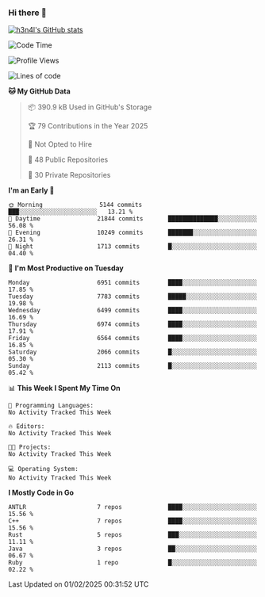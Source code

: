 ### Hi there 👋

[![h3n4l's GitHub stats](https://github-readme-stats.vercel.app/api?username=h3n4l&count_private=true&show_icons=true&theme=radical)](https://github.com/h3n4l/github-readme-stats)

<!--START_SECTION:waka-->
![Code Time](http://img.shields.io/badge/Code%20Time-2%2C054%20hrs%2033%20mins-blue)

![Profile Views](http://img.shields.io/badge/Profile%20Views-2-blue)

![Lines of code](https://img.shields.io/badge/From%20Hello%20World%20I%27ve%20Written-15.8%20million%20lines%20of%20code-blue)

**🐱 My GitHub Data** 

> 📦 390.9 kB Used in GitHub's Storage 
 > 
> 🏆 79 Contributions in the Year 2025
 > 
> 🚫 Not Opted to Hire
 > 
> 📜 48 Public Repositories 
 > 
> 🔑 30 Private Repositories 
 > 
**I'm an Early 🐤** 

```text
🌞 Morning                5144 commits        ███░░░░░░░░░░░░░░░░░░░░░░   13.21 % 
🌆 Daytime                21844 commits       ██████████████░░░░░░░░░░░   56.08 % 
🌃 Evening                10249 commits       ███████░░░░░░░░░░░░░░░░░░   26.31 % 
🌙 Night                  1713 commits        █░░░░░░░░░░░░░░░░░░░░░░░░   04.40 % 
```
📅 **I'm Most Productive on Tuesday** 

```text
Monday                   6951 commits        ████░░░░░░░░░░░░░░░░░░░░░   17.85 % 
Tuesday                  7783 commits        █████░░░░░░░░░░░░░░░░░░░░   19.98 % 
Wednesday                6499 commits        ████░░░░░░░░░░░░░░░░░░░░░   16.69 % 
Thursday                 6974 commits        ████░░░░░░░░░░░░░░░░░░░░░   17.91 % 
Friday                   6564 commits        ████░░░░░░░░░░░░░░░░░░░░░   16.85 % 
Saturday                 2066 commits        █░░░░░░░░░░░░░░░░░░░░░░░░   05.30 % 
Sunday                   2113 commits        █░░░░░░░░░░░░░░░░░░░░░░░░   05.42 % 
```


📊 **This Week I Spent My Time On** 

```text
💬 Programming Languages: 
No Activity Tracked This Week

🔥 Editors: 
No Activity Tracked This Week

🐱‍💻 Projects: 
No Activity Tracked This Week

💻 Operating System: 
No Activity Tracked This Week
```

**I Mostly Code in Go** 

```text
ANTLR                    7 repos             ████░░░░░░░░░░░░░░░░░░░░░   15.56 % 
C++                      7 repos             ████░░░░░░░░░░░░░░░░░░░░░   15.56 % 
Rust                     5 repos             ███░░░░░░░░░░░░░░░░░░░░░░   11.11 % 
Java                     3 repos             ██░░░░░░░░░░░░░░░░░░░░░░░   06.67 % 
Ruby                     1 repo              █░░░░░░░░░░░░░░░░░░░░░░░░   02.22 % 
```




 Last Updated on 01/02/2025 00:31:52 UTC
<!--END_SECTION:waka-->

